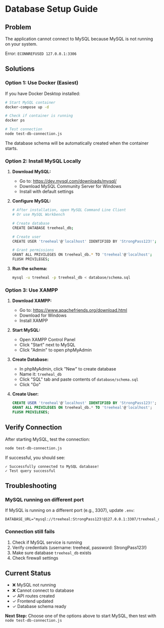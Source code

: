 # Database Setup Guide

## Problem
The application cannot connect to MySQL because MySQL is not running on your system.

Error: `ECONNREFUSED 127.0.0.1:3306`

## Solutions

### Option 1: Use Docker (Easiest)

If you have Docker Desktop installed:

```bash
# Start MySQL container
docker-compose up -d

# Check if container is running
docker ps

# Test connection
node test-db-connection.js
```

The database schema will be automatically created when the container starts.

### Option 2: Install MySQL Locally

1. **Download MySQL:**
   - Go to: https://dev.mysql.com/downloads/mysql/
   - Download MySQL Community Server for Windows
   - Install with default settings

2. **Configure MySQL:**
   ```bash
   # After installation, open MySQL Command Line Client
   # Or use MySQL Workbench

   # Create database
   CREATE DATABASE treeheal_db;

   # Create user
   CREATE USER 'treeheal'@'localhost' IDENTIFIED BY 'StrongPass123!';

   # Grant permissions
   GRANT ALL PRIVILEGES ON treeheal_db.* TO 'treeheal'@'localhost';
   FLUSH PRIVILEGES;
   ```

3. **Run the schema:**
   ```bash
   mysql -u treeheal -p treeheal_db < database/schema.sql
   ```

### Option 3: Use XAMPP

1. **Download XAMPP:**
   - Go to: https://www.apachefriends.org/download.html
   - Download for Windows
   - Install XAMPP

2. **Start MySQL:**
   - Open XAMPP Control Panel
   - Click "Start" next to MySQL
   - Click "Admin" to open phpMyAdmin

3. **Create Database:**
   - In phpMyAdmin, click "New" to create database
   - Name it: `treeheal_db`
   - Click "SQL" tab and paste contents of `database/schema.sql`
   - Click "Go"

4. **Create User:**
   ```sql
   CREATE USER 'treeheal'@'localhost' IDENTIFIED BY 'StrongPass123!';
   GRANT ALL PRIVILEGES ON treeheal_db.* TO 'treeheal'@'localhost';
   FLUSH PRIVILEGES;
   ```

## Verify Connection

After starting MySQL, test the connection:

```bash
node test-db-connection.js
```

If successful, you should see:
```
✓ Successfully connected to MySQL database!
✓ Test query successful
```

## Troubleshooting

### MySQL running on different port
If MySQL is running on a different port (e.g., 3307), update `.env`:
```
DATABASE_URL="mysql://treeheal:StrongPass123!@127.0.0.1:3307/treeheal_db"
```

### Connection still fails
1. Check if MySQL service is running
2. Verify credentials (username: treeheal, password: StrongPass123!)
3. Make sure database `treeheal_db` exists
4. Check firewall settings

## Current Status

- ❌ MySQL not running
- ❌ Cannot connect to database
- ✓ API routes created
- ✓ Frontend updated
- ✓ Database schema ready

**Next Step:** Choose one of the options above to start MySQL, then test with `node test-db-connection.js`
